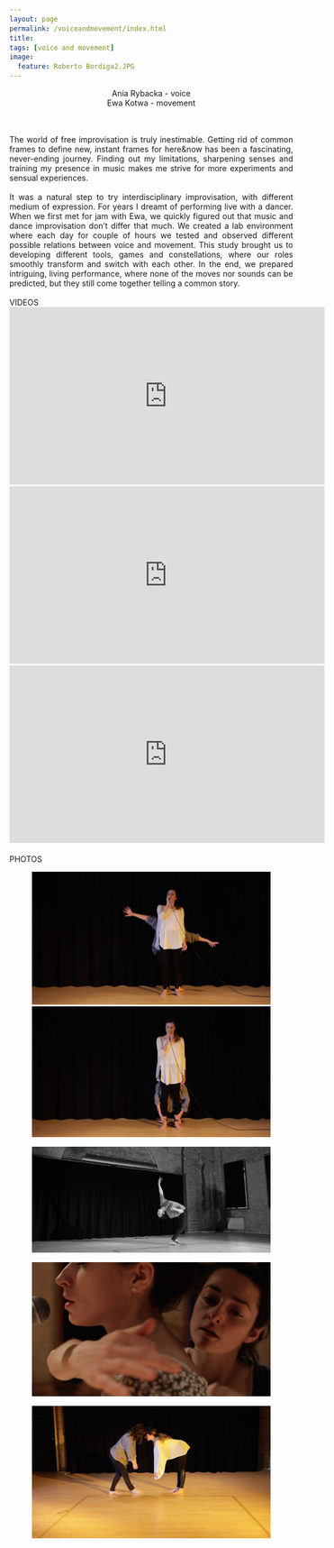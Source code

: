 ```yaml
---
layout: page
permalink: /voiceandmovement/index.html
title:
tags: [voice and movement]
image:
  feature: Roberto Bordiga2.JPG
---
```

<center>
Ania Rybacka - voice<br>
Ewa Kotwa - movement
</center>
<br><br>

<p align="justify">The world of free improvisation is truly inestimable. Getting rid of common frames to define new, instant frames for here&now has been a fascinating, never-ending journey. Finding out my limitations, sharpening senses and training my presence in music makes me strive for more experiments and sensual experiences.
<br><br>
It was a natural step to try interdisciplinary improvisation, with different medium of expression. 
For years I dreamt of performing live with a dancer. When we first met for jam with Ewa, we quickly figured out that music and dance improvisation don’t differ that much. We created a lab environment where each day for couple of hours we tested and observed different possible relations between voice and movement. This study brought us to developing different tools, games and constellations, where our roles smoothly transform and switch with each other. In the end, we prepared intriguing, living performance, where none of the moves nor sounds can be predicted, but they still come together telling a common story. 
<br><br>
VIDEOS<br>
<iframe width="560" height="315" src="https://www.youtube.com/embed/iDKq-TfG5Q0" frameborder="0" allowfullscreen></iframe>
<br>
<iframe width="560" height="315" src="https://www.youtube.com/embed/UurconuNloM" frameborder="0" allowfullscreen></iframe>
<br>
<iframe width="560" height="315" src="https://www.youtube.com/embed/z8iVr_p_KnE" frameborder="0" allowfullscreen></iframe>
<br><br>
PHOTOS


<figure class="half">
    <a href="/images/Voice and Movement1.jpg"><img src="/images/Voice and Movement1.jpg"></a>
    <a href="/images/Voice and Movement2.jpg"><img src="/images/Voice and Movement2.jpg"></a>
</figure>
    
<figure>
    <a href="/images/Voice and Movement6.jpg"><img src="/images/Voice and Movement6.jpg"></a>
</figure>

<figure>
    <a href="/images/Voice and Movement4.jpg"><img src="/images/Voice and Movement4.jpg"></a>
</figure>

<figure>   
    <a href="/images/Voice and Movement7.jpg"><img src="/images/Voice and Movement7.jpg"></a>
</figure>    


